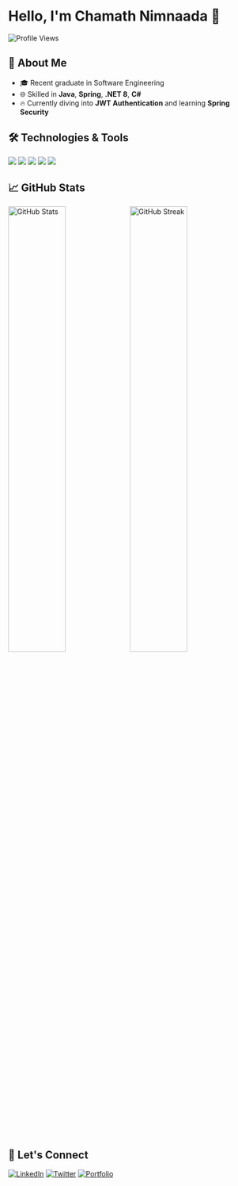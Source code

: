 # Hello, I'm Chamath Nimnaada 👋

![Profile Views](https://komarev.com/ghpvc/?username=chamathnim&color=blue&style=flat-square)

## 🌱 About Me
- 🎓 Recent graduate in Software Engineering
- 🌐 Skilled in **Java**, **Spring**, **.NET 8**, **C#**
- 🔥 Currently diving into **JWT Authentication** and learning **Spring Security**

## 🛠️ Technologies & Tools
<p align="left">
  <img src="https://img.shields.io/badge/-Java-E34A86?logo=java&logoColor=white&style=for-the-badge" />
  <img src="https://img.shields.io/badge/-Spring%20Boot-6DB33F?logo=springboot&logoColor=white&style=for-the-badge" />
  <img src="https://img.shields.io/badge/-C%23-239120?logo=c-sharp&logoColor=white&style=for-the-badge" />
  <img src="https://img.shields.io/badge/-GitHub-181717?logo=github&logoColor=white&style=for-the-badge" />
  <img src="https://img.shields.io/badge/-AWS-232F3E?logo=amazon-aws&logoColor=white&style=for-the-badge" />
</p>

## 📈 GitHub Stats
<p align="left">
  <img src="https://github-readme-stats.vercel.app/api?username=YourUsername&show_icons=true&theme=radical" width="48%" alt="GitHub Stats">
  <img src="https://github-readme-streak-stats.herokuapp.com/?user=YourUsername&theme=radical" width="48%" alt="GitHub Streak">
</p>

## 🤝 Let's Connect
[![LinkedIn](https://img.shields.io/badge/LinkedIn-%230077B5.svg?logo=linkedin&logoColor=white&style=for-the-badge)](www.linkedin.com/in/chamath-nimnaada-1371b5208)
[![Twitter](https://img.shields.io/badge/Twitter-%231DA1F2.svg?logo=twitter&logoColor=white&style=for-the-badge)]([https://twitter.com/YourTwitter](https://twitter.com/ChamathNimnaada))
[![Portfolio](https://img.shields.io/badge/Portfolio-%23111111.svg?logo=githubpages&logoColor=white&style=for-the-badge)](https://YourPortfolioLink.com)
